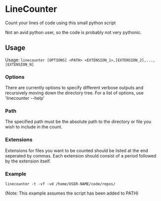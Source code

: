 # LineCounter
Count your lines of code using this small python script

Not an avid python user, so the code is probably not very pythonic.

## Usage
Usage: `linecounter [OPTIONS] <PATH> <EXTENSION_1>,[EXTENSION_2],...,[EXTENSION_N]`

### Options
There are currently options to specify different verbose outputs and recursively moving down
the directory tree. For a list of options, use 'linecounter --help'
### Path
The specified path must be the absolute path to the directory or file you wish to include in
the count.
### Extensions
Extensions for files you want to be counted should be listed at the end seperated by commas.
Each extension should consist of a period followed by the extension itself.
### Example
`linecounter -t -vf -vd /home/USER-NAME/code/repos/`

(Note: This example assumes the script has been added to PATH)